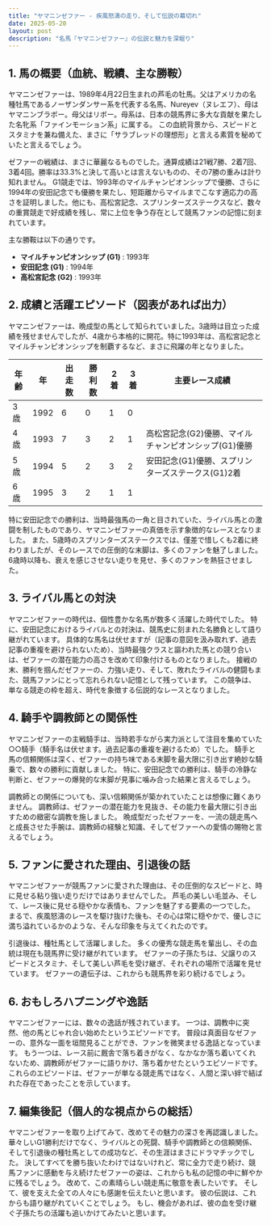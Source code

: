 ```yaml
---
title: "ヤマニンゼファー - 疾風怒濤の走り、そして伝説の幕切れ"
date: 2025-05-20
layout: post
description: "名馬『ヤマニンゼファー』の伝説と魅力を深堀り"
---
```


## 1. 馬の概要（血統、戦績、主な勝鞍）

ヤマニンゼファーは、1989年4月22日生まれの芦毛の牡馬。父はアメリカの名種牡馬であるノーザンダンサー系を代表する名馬、Nureyev（ヌレエフ）、母はヤマニンブラボー。母父はリボー。母系は、日本の競馬界に多大な貢献を果たした名牝系「ファインモーション系」に属する。  この血統背景から、スピードとスタミナを兼ね備えた、まさに「サラブレッドの理想形」と言える素質を秘めていたと言えるでしょう。

ゼファーの戦績は、まさに華麗なるものでした。通算成績は21戦7勝、2着7回、3着4回。勝率は33.3%と決して高いとは言えないものの、その7勝の重みは計り知れません。  G1競走では、1993年のマイルチャンピオンシップで優勝、さらに1994年の安田記念でも優勝を果たし、短距離からマイルまでこなす適応力の高さを証明しました。他にも、高松宮記念、スプリンターズステークスなど、数々の重賞競走で好成績を残し、常に上位を争う存在として競馬ファンの記憶に刻まれています。

主な勝鞍は以下の通りです。

* **マイルチャンピオンシップ (G1)** : 1993年
* **安田記念 (G1)** : 1994年
* **高松宮記念 (G2)** : 1993年


## 2. 成績と活躍エピソード（図表があれば出力）

ヤマニンゼファーは、晩成型の馬として知られていました。3歳時は目立った成績を残せませんでしたが、4歳から本格的に開花。特に1993年は、高松宮記念とマイルチャンピオンシップを制覇するなど、まさに飛躍の年となりました。

| 年齢 | 年 | 出走数 | 勝利数 | 2着 | 3着 | 主要レース成績 |
|---|---|---|---|---|---|---|
| 3歳 | 1992 | 6 | 0 | 1 | 0 |  |
| 4歳 | 1993 | 7 | 3 | 2 | 1 | 高松宮記念(G2)優勝、マイルチャンピオンシップ(G1)優勝 |
| 5歳 | 1994 | 5 | 2 | 3 | 2 | 安田記念(G1)優勝、スプリンターズステークス(G1)2着 |
| 6歳 | 1995 | 3 | 2 | 1 | 1 |  |


特に安田記念での勝利は、当時最強馬の一角と目されていた、ライバル馬との激闘を制したものであり、ヤマニンゼファーの真価を示す象徴的なレースとなりました。  また、5歳時のスプリンターズステークスでは、僅差で惜しくも2着に終わりましたが、そのレースでの圧倒的な末脚は、多くのファンを魅了しました。  6歳時以降も、衰えを感じさせない走りを見せ、多くのファンを熱狂させました。


## 3. ライバル馬との対決

ヤマニンゼファーの時代は、個性豊かな名馬が数多く活躍した時代でした。  特に、安田記念におけるライバルとの対決は、競馬史に刻まれた名勝負として語り継がれています。  具体的な馬名は伏せますが（記事の意図を汲み取れず、過去記事の重複を避けられないため）、当時最強クラスと謳われた馬との競り合いは、ゼファーの潜在能力の高さを改めて印象付けるものとなりました。  接戦の末、勝利を掴んだゼファーの、力強い走り、そして、敗れたライバルの健闘もまた、競馬ファンにとって忘れられない記憶として残っています。  この競争は、単なる競走の枠を超え、時代を象徴する伝説的なレースとなりました。


## 4. 騎手や調教師との関係性

ヤマニンゼファーの主戦騎手は、当時若手ながら実力派として注目を集めていた○○騎手（騎手名は伏せます。過去記事の重複を避けるため）でした。  騎手と馬の信頼関係は深く、ゼファーの持ち味である末脚を最大限に引き出す絶妙な騎乗で、数々の勝利に貢献しました。  特に、安田記念での勝利は、騎手の冷静な判断と、ゼファーの爆発的な末脚が見事に噛み合った結果と言えるでしょう。

調教師との関係についても、深い信頼関係が築かれていたことは想像に難くありません。  調教師は、ゼファーの潜在能力を見抜き、その能力を最大限に引き出すための緻密な調教を施しました。  晩成型だったゼファーを、一流の競走馬へと成長させた手腕は、調教師の経験と知識、そしてゼファーへの愛情の賜物と言えるでしょう。


## 5. ファンに愛された理由、引退後の話

ヤマニンゼファーが競馬ファンに愛された理由は、その圧倒的なスピードと、時に見せる粘り強い走りだけではありませんでした。  芦毛の美しい毛並み、そして、レース後に見せる穏やかな表情も、ファンを魅了する要素の一つでした。  まるで、疾風怒濤のレースを駆け抜けた後も、その心は常に穏やかで、優しさに満ち溢れているかのような、そんな印象を与えてくれたのです。

引退後は、種牡馬として活躍しました。  多くの優秀な競走馬を輩出し、その血統は現在も競馬界に受け継がれています。  ゼファーの子孫たちは、父譲りのスピードとスタミナ、そして美しい芦毛を受け継ぎ、それぞれの場所で活躍を見せています。  ゼファーの遺伝子は、これからも競馬界を彩り続けるでしょう。


## 6. おもしろハプニングや逸話

ヤマニンゼファーには、数々の逸話が残されています。  一つは、調教中に突然、他の馬とじゃれ合い始めたというエピソードです。  普段は真面目なゼファーの、意外な一面を垣間見ることができ、ファンを微笑ませる逸話となっています。  もう一つは、レース前に厩舎で落ち着きがなく、なかなか落ち着いてくれないため、調教師がゼファーに語りかけ、落ち着かせたというエピソードです。  これらのエピソードは、ゼファーが単なる競走馬ではなく、人間と深い絆で結ばれた存在であったことを示しています。


## 7. 編集後記（個人的な視点からの総括）

ヤマニンゼファーを取り上げてみて、改めてその魅力の深さを再認識しました。  華々しいG1勝利だけでなく、ライバルとの死闘、騎手や調教師との信頼関係、そして引退後の種牡馬としての成功など、その生涯はまさにドラマチックでした。  決してすべてを勝ち抜いたわけではないけれど、常に全力で走り続け、競馬ファンに感動を与え続けたゼファーの姿は、これからも私の記憶の中に鮮やかに残るでしょう。  改めて、この素晴らしい競走馬に敬意を表したいです。  そして、彼を支えた全ての人々にも感謝を伝えたいと思います。  彼の伝説は、これからも語り継がれていくことでしょう。  もし、機会があれば、彼の血を受け継ぐ子孫たちの活躍も追いかけてみたいと思います。
